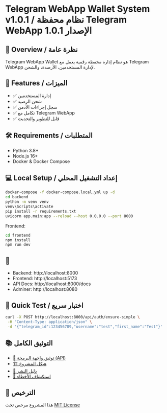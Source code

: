 # Telegram WebApp Wallet System v1.0.1 / نظام محفظة Telegram WebApp الإصدار 1.0.1

## 🧾 Overview / نظرة عامة
Telegram WebApp Wallet هو نظام إدارة محفظة رقمية يعمل مع Telegram WebApp لإدارة المستخدمين، الأرصدة، والشحن.

## 🚀 Features / الميزات
- ✅ إدارة المستخدمين
- ✅ شحن الرصيد
- ✅ سجل إجراءات الأدمن
- ✅ تكامل مع Telegram WebApp
- ✅ قابل للتطوير والتحديث

## 🛠️ Requirements / المتطلبات
- Python 3.8+
- Node.js 16+
- Docker & Docker Compose

## 💻 Local Setup / إعداد التشغيل المحلي
```bash
docker-compose -f docker-compose.local.yml up -d
cd backend
python -m venv venv
venv\Scripts\activate
pip install -r requirements.txt
uvicorn app.main:app --reload --host 0.0.0.0 --port 8000
```

Frontend:
```bash
cd frontend
npm install
npm run dev
```

## 🔗   
- Backend: http://localhost:8000
- Frontend: http://localhost:5173
- API Docs: http://localhost:8000/docs
- Adminer: http://localhost:8080

## 🧪 Quick Test / اختبار سريع
```bash
curl -X POST http://localhost:8000/api/auth/ensure-simple \
 -H "Content-Type: application/json" \
 -d '{"telegram_id":123456789,"username":"test","first_name":"Test"}'
```

## 📚 التوثيق الكامل

- [📡 توثيق واجهة البرمجة (API)](./docs/API.md)
- [🏗️ هيكل المشروع](./docs/STRUCTURE.md)
- [🚀 دليل النشر](./docs/DEPLOYMENT.md) 
- [🐛 استكشاف الأخطاء](./docs/TROUBLESHOOTING.md)

## 📄 الترخيص
هذا المشروع مرخص تحت [MIT License](./LICENSE.md)
